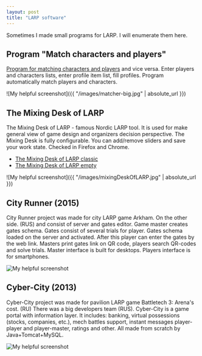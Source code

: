 ```yaml
---
layout: post
title: "LARP software"
---
```


Sometimes I made small programs for LARP. I will enumerate them here.

## Program "Match characters and players"

[Program for matching characters and players][matcher] and vice versa. Enter players and characters lists, enter profile item list, fill profiles. Program automatically match players and characters.

![My helpful screenshot]({{ "/images/matcher-big.jpg" | absolute_url }})

## The Mixing Desk of LARP

The Mixing Desk of LARP - famous Nordic LARP tool. It is used for make general view of game design and organizers decision perspective. The Mixing Desk is fully configurable. You can add/remove sliders and save your work state. Checked in Firefox and Chrome. 

* [The Mixing Desk of LARP classic][mdol-classic]
* [The Mixing Desk of LARP empty][mdol-empty]

![My helpful screenshot]({{ "/images/mixingDeskOfLARP.jpg" | absolute_url }})

## City Runner (2015)

City Runner project was made for city LARP game Arkham. On the other side. (RUS) and consist of server and gates editor. Game master creates gates schema. Gates consist of several trials for player. Gates schema loaded on the server and activated. After this player can enter the gates by the web link. Masters print gates link on QR code, players search QR-codes and solve trials. Master interface is built for desktops. Players interface is for smartphones. 

![My helpful screenshot](http://cs630917.vk.me/v630917695/dac3/bSI3xsOaQ-w.jpg)

## Cyber-City (2013)

Cyber-City project was made for pavilion LARP game Battletech 3: Arena's cost. (RU) There was a big developers team (RUS). Cyber-City is a game portal with information layer. It includes: banking, virtual possessions (stocks, companies, etc.), mech battles support, instant messages player-player and player-master, ratings and other. All made from scratch by Java+Tomcat+MySQL. 

![My helpful screenshot](http://cs630917.vk.me/v630917695/e03f/lAlfJoB4lbg.jpg)

[matcher]: /matcher/matcher-en.html
[mdol-classic]: /sliderShare/sliderShare-mdol-en.html
[mdol-empty]: /sliderShare/sliderShare-en.html
